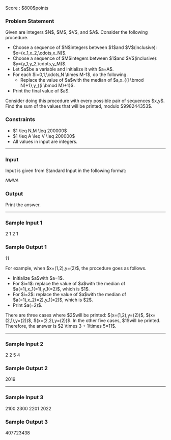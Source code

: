 
<div>

<span>

<span>

<p>
Score : $800$points
</p>

<div>

<section>

### **Problem Statement**

<p>
Given are integers $N$, $M$, $V$, and $A$.
Consider the following procedure.
</p>

<ul>

<li>
Choose a sequence of $N$integers between $1$and $V$(inclusive): $x=(x_1,x_2,\cdots,x_N)$.
</li>

<li>
Choose a sequence of $M$integers between $1$and $V$(inclusive): $y=(y_1,y_2,\cdots,y_M)$.
</li>

<li>
Let $a$be a variable and initialize it with $a=A$.
</li>

<li>
For each $i=0,1,\cdots,N \times M-1$, do the following.
<ul>

<li>
Replace the value of $a$with the median of $a,x_{(i \bmod N)+1},y_{(i \bmod M)+1}$.
</li>

</ul>

</li>

<li>
Print the final value of $a$.
</li>

</ul>

<p>
Consider doing this procedure with every possible pair of sequences $x,y$. Find the sum of the values that will be printed, modulo $998244353$.
</p>

</section>

</div>

<div>

<section>

### **Constraints**

<ul>

<li>
$1 \leq N,M \leq 200000$
</li>

<li>
$1 \leq A \leq V \leq 200000$
</li>

<li>
All values in input are integers.
</li>

</ul>

</section>

</div>

---

<div>

<div>

<section>

### **Input**

<p>
Input is given from Standard Input in the following format:
</p>

<div>

$N$$M$$V$$A$
</div>

</section>

</div>

<div>

<section>

### **Output**

<p>
Print the answer.
</p>

</section>

</div>

</div>

---

<div>

<section>

### **Sample Input 1**

<div>

2 1 2 1

</div>

</section>

</div>

<div>

<section>

### **Sample Output 1**

<div>

11

</div>

<p>
For example, when $x=(1,2),y=(2)$, the procedure goes as follows.
</p>

<ul>

<li>
Initialize $a$with $a=1$.
</li>

<li>
For $i=1$: replace the value of $a$with the median of $a(=1),x_1(=1),y_1(=2)$, which is $1$.
</li>

<li>
For $i=2$: replace the value of $a$with the median of $a(=1),x_2(=2),y_1(=2)$, which is $2$.
</li>

<li>
Print $a(=2)$.
</li>

</ul>

<p>
There are three cases where $2$will be printed: $(x=(1,2),y=(2))$, $(x=(2,1),y=(2))$, $(x=(2,2),y=(2))$. In the other five cases, $1$will be printed.
Therefore, the answer is $2 \times 3 + 1\times 5=11$.
</p>

</section>

</div>

---

<div>

<section>

### **Sample Input 2**

<div>

2 2 5 4

</div>

</section>

</div>

<div>

<section>

### **Sample Output 2**

<div>

2019

</div>

</section>

</div>

---

<div>

<section>

### **Sample Input 3**

<div>

2100 2300 2201 2022

</div>

</section>

</div>

<div>

<section>

### **Sample Output 3**

<div>

407723438

</div>

</section>

</div>

</span>

</span>

</div>

